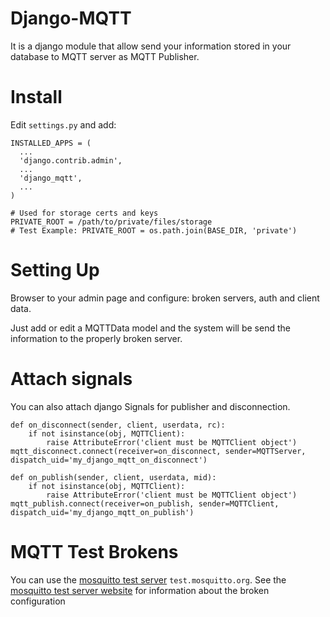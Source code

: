 Django-MQTT
===========
It is a django module that allow send your information stored in your database to MQTT server as MQTT Publisher.

Install
=======
Edit ```settings.py``` and add:
```
INSTALLED_APPS = (
  ...
  'django.contrib.admin',
  ...
  'django_mqtt',
  ...
)

# Used for storage certs and keys
PRIVATE_ROOT = /path/to/private/files/storage
# Test Example: PRIVATE_ROOT = os.path.join(BASE_DIR, 'private')
```

Setting Up
==========
Browser to your admin page and configure: broken servers, auth and client data.

Just add or edit a MQTTData model and the system will be send the information to the properly broken server.


Attach signals
==============
You can also attach django Signals for publisher and disconnection.
```
def on_disconnect(sender, client, userdata, rc):
    if not isinstance(obj, MQTTClient):
        raise AttributeError('client must be MQTTClient object')
mqtt_disconnect.connect(receiver=on_disconnect, sender=MQTTServer, dispatch_uid='my_django_mqtt_on_disconnect')

def on_publish(sender, client, userdata, mid):
    if not isinstance(obj, MQTTClient):
        raise AttributeError('client must be MQTTClient object')
mqtt_publish.connect(receiver=on_publish, sender=MQTTClient, dispatch_uid='my_django_mqtt_on_publish')
```

MQTT Test Brokens
=================
You can use the [mosquitto test server](http://test.mosquitto.org/) ```test.mosquitto.org```. See the [mosquitto test server website](http://test.mosquitto.org/) for information about the broken configuration
